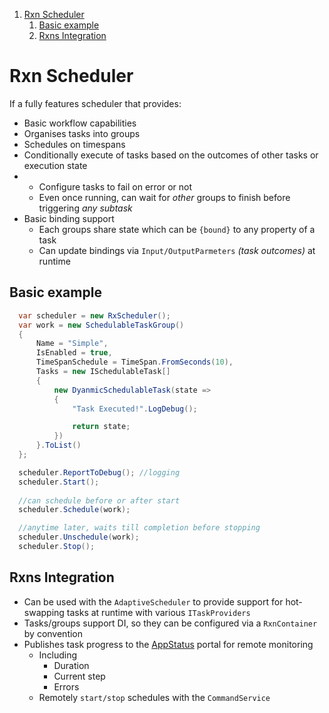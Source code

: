 <!-- TOC -->

1. [Rxn Scheduler](#rxn-scheduler)
   1. [Basic example](#basic-example)
   2. [Rxns Integration](#rxns-integration)

<!-- /TOC -->

# Rxn Scheduler

If a fully features scheduler that provides:
*  Basic workflow capabilities
*  Organises tasks into groups
*  Schedules on timespans
*  Conditionally execute of tasks based on the outcomes of other tasks or execution state
*  *  Configure tasks to fail on error or not
   *  Even once running, can wait for *other* groups to finish before triggering *any subtask*
* Basic binding support
  * Each groups share state which can be `{bound}` to any property of a task
  * Can update bindings via `Input/OutputParmeters` *(task outcomes)* at runtime

## Basic example

```cs
  var scheduler = new RxScheduler();
  var work = new SchedulableTaskGroup()
  {
      Name = "Simple",
      IsEnabled = true,
      TimeSpanSchedule = TimeSpan.FromSeconds(10),
      Tasks = new ISchedulableTask[]
      {
          new DyanmicSchedulableTask(state =>
          {
              "Task Executed!".LogDebug();

              return state;
          })                    
      }.ToList()
  };

  scheduler.ReportToDebug(); //logging
  scheduler.Start();
  
  //can schedule before or after start
  scheduler.Schedule(work);

  //anytime later, waits till completion before stopping
  scheduler.Unschedule(work);
  scheduler.Stop();
```

## Rxns Integration

* Can be used with the `AdaptiveScheduler` to provide support for hot-swapping tasks at runtime with various `ITaskProviders`
* Tasks/groups support DI, so they can be configured via a `RxnContainer` by convention
* Publishes task progress to the [AppStatus]() portal for remote monitoring
  * Including
    * Duration
    * Current step
    * Errors
  * Remotely `start/stop` schedules with the `CommandService`
